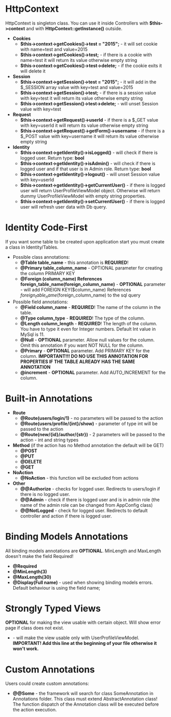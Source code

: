 HttpContext
===========
HttpContext is singleton class. You can use it inside Controllers with **$this->context** and with **HttpContext::getInstance()** outside. 
- **Cookies**
    - **$this->context->getCookies()->test = "2015";** - it will set cookie with name=test and value=2015
    - **$this->context->getCookies()->test;** - if there is a cookie with name=test it will return its value otherwise empty string
    - **$this->context->getCookies()->test->delete;** - if the cookie exits it will delete it
- **Session**
    - **$this->context->getSession()->test = "2015";** - it will add in the $_SESSION array value with key=test and value=2015
    - **$this->context->getSession()->test;** - if there is a session value with key=test it will return its value otherwise empty string
    - **$this->context->getSession()->test->delete;** - will unset Session value with key=test
- **Request**
    - **$this->context->getRequest()->userId** - if there is a $_GET value with key=userId it will return its value otherwise empty string
    - **$this->context->getRequest()->getForm()->username** - if there is a $_POST value with key=username it will return its value otherwise empty string
- **Identity**
    - **$this->context->getIdentity()->isLogged()** - will check if there is logged user. Return type: **bool**
    - **$this->context->getIdentity()->isAdmin()** - will check if there is logged user and if that user is in Admin role. Return type: **bool**
    - **$this->context->getIdentity()->logout()** - will unset Session value with key=userId
    - **$this->context->getIdentity()->getCurrentUser()** - if there is logged user will return UserProfileViewModel object. Otherwise will return dummy UserProfileViewModel with empty string properties.
    - **$this->context->getIdentity()->setCurrentUser()** - if there is logged user will refresh user data with Db query.
    
Identity Code-First
===================
If you want some table to be created upon application start you must create a class in Identity/Tables.
- Possible class annotations:
	- **@Table table_name** - this annotation is **REQUIRED**!
    - **@Primary table_column_name** - OPTIONAL parameter for creating the column PRIMARY KEY
    - **@Foreign (column_name) References foreign_table_name(foreign_column_name)** - **OPTIONAL** parameter - will add   FOREIGN KEY($column_name) References $foreign_table_name($foreign_column_name) to the sql query
- Possible field annotations:
    - **@Field column_name** - **REQUIRED**! The name of the column in the table.
	- **@Type column_type** - **REQUIRED**! The type of the column.
	- **@Length	column_length** - **REQUIRED**! The length of the column. You have to type it even for Integer numbers. Default Int value in MySql is 11.
	- **@Null** - **OPTIONAL** parameter. Allow null values for the column. Omit this annotation if you want NOT NULL for the column.
	- **@Primary** - **OPTIONAL** parameter. Add PRIMARY KEY for the column. **IMPORTANT!!! DO NO USE THIS ANNOTATION FOR PROPERTIES IF THE TABLE ALREADY HAS THE SAME ANNOTATION**
    - **@increment** - **OPTIONAL** parameter. Add AUTO_INCREMENT for the column.

Built-in Annotations
====================
- **Route**
	- **@Route(users/login/1)** - no parameters will be passed to the action
	- **@Route(users/profile/{int}/show)** - parameter of type int will be passed to the action
	- **@Route(new/{id}/author/{str})** - 2 parameters will be passed to the action - int and string types
- **Method**
	(if the action has no Method annotation the default will be GET)
	- **@POST**
	- **@PUT**
	- **@DELETE**
	- **@GET**	
- **NoAction**
	- **@NoAction** - this function will be excluded from actions
- **Other**
	- **@@Authorize** - checks for logged user. Redirects to users/login if there is no logged user.
	- **@@Admin** - check if there is logged user and is in admin role (the name of the admin role can be changed from AppConfig class)
	- **@@NotLogged** - check for logged user. Redirects to default controller and action if there is logged user.

Binding Models Annotations
==========================
All binding models annotations are **OPTIONAL**. MinLength and MaxLength doesn't make the field Required!
- **@Required**
- **@MinLength(3)**
- **@MaxLength(30)**
- **@Display(Full name)** - used when showing binding models errors. Default behaviour is using the field name;

Strongly Typed Views
====================
**OPTIONAL** for making the view usable with certain object. Will show error page if class does not exist.
- **<?php  /\*\* @var \Framework\Models\ViewModels\UserProfileViewModel $model */ ?>** - will make the view usable only with UserProfileViewModel. **IMPORTANT! Add this line at the beginning of your file otherwise it won't work.**

Custom Annotations
==================
Users could create custom annotations:
- **@@Some** - the framework will search for class SomeAnnotation in Annotations folder. This class must extend AbstractAnnotation class!
         The function dispatch of the Annotation class will be executed before the action execution.